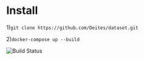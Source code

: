 # Install
1)```git clone https://github.com/Deites/dataset.git```

2)```docker-compose up --build```

![Build Status](https://github.com/Deites/dataset/actions/workflows/django.yml/badge.svg?branch=master)
